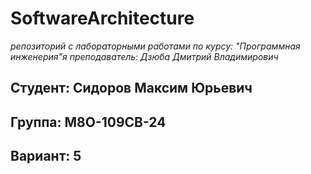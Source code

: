 # SoftwareArchitecture

*репозиторий с лабораторными работами по курсу: "Программная инженерия"я*
*преподаватель: Дзюба Дмитрий Владимирович*

## Студент: Сидоров Максим Юрьевич
## Группа: М8О-109СВ-24
## Вариант: 5